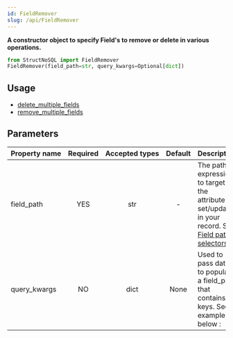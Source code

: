 ```yaml
---
id: FieldRemover
slug: /api/FieldRemover
---
```


**A constructor object to specify Field's to remove or delete in various operations.**

```python
from StructNoSQL import FieldRemover
FieldRemover(field_path=str, query_kwargs=Optional[dict])
```

## Usage
- [delete_multiple_fields](../api/delete_multiple_fields.md)
- [remove_multiple_fields](../api/remove_multiple_fields.md)

## Parameters

| Property&nbsp;name | Required | Accepted&nbsp;types | Default | Description |
| ------------------ | :------: | :-----------------: | :-----: | :---------- |
| field_path | YES | str | - | The path expression to target the attribute to set/update in your record. See [Field path selectors](../basics/field_path_selectors.md)
| query_kwargs | NO | dict | None | Used to pass data to populate a field_path that contains keys. See example below :

 